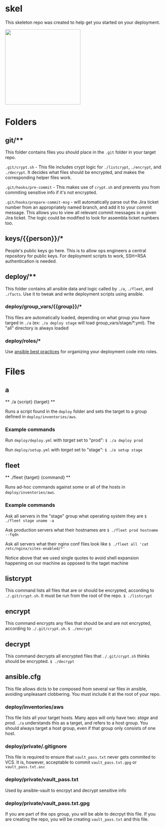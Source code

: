 # skel
This skeleton repo was created to help get you started on your deployment. 

<img src="http://i1015.photobucket.com/albums/af274/thirteen-black-cats/skeleton.png" width="243" />

# Folders
## git/**

This folder contains files you should place in the `.git` folder in your target repo.

`.git/crypt.sh` - This file includes crypt logic for `./listcrypt`, `./encrypt`, and `./decrypt`. It decides what files should be encrypted, and makes the corresponding helper files work.

`.git/hooks/pre-commit` - This makes use of `crypt.sh` and prevents you from commiting sensitive info if it's not encrypted.

`.git/hooks/prepare-commit-msg` - will automatically parse out the Jira ticket number from an appropriately named branch, and add it to your commit message. This allows you to view all relevant commit messages in a given Jira ticket. The logic could be modified to look for assembla ticket numbers too.

## keys/{{person}}/*

People's public keys go here. This is to allow ops engineers a central repository for public keys. For deployment scripts to work, SSH+RSA authentication is needed.

## deploy/**
This folder contains all ansible data and logic called by `./a`, `./fleet`, and `./facts`. Use it to tweak and write deployment scripts using ansible.

### deploy/group_vars/{{group}}/*
This files are automatically loaded, depending on what group you have targed in `./a` (ex: `./a deploy stage` will load group_vars/stage/*.yml). The "all" directory is always loaded

### deploy/roles/*

Use [ansible best practices](http://docs.ansible.com/ansible/playbooks_roles.html) for organizing your deployment code into roles.

# Files
## a

** ./a {script} {target} **

Runs a script found in the `deploy` folder and sets the target to a group defined in `deploy/inventories/aws`.

### Example commands

Run `deploy/deploy.yml` with *target* set to "prod": 
`$ ./a deploy prod`

Run `deploy/setup.yml` with *target* set to "stage": 
`$ ./a setup stage`

## fleet

** ./fleet {target} {command} **

Runs ad-hoc commands against some or all of the hosts in `deploy/inventories/aws`.

### Example commands

Ask all servers in the "stage" group what operating system they are
`$ ./fleet stage uname -a`

Ask production servers what their hostnames are
`$ ./fleet prod hostname --fqdn`

Ask all servers what their nginx conf files look like
`$ ./fleet all 'cat /etc/nginx/sites-enabled/*'`

Notice above that we used single quotes to avoid shell expansion happening on our machine as opposed to the taget machine

## listcrypt
This command lists all files that are or should be encrypted, according to `./.git/crypt.sh`. It must be run from the root of the repo.
`$ ./listcrypt`

## encrypt
This command encrypts any files that should be and are not encrypted, according to `./.git/crypt.sh`.
`$ ./encrypt`

## decrypt
This command decrypts all encrypted files that `./.git/crypt.sh` thinks should be encrypted.
`$ ./decrypt`

## ansible.cfg
This file allows dicts to be composed from several var files in ansible, avoiding unpleasant clobbering. You must include it at the root of your repo.

### deploy/inventories/aws

This file lists all your target hosts. Many apps will only have two: *stage* and *prod*. `./a` understands this as a target, and refers to a host group. You should always target a host group, even if that group only consists of one host.

### deploy/private/.gitignore

This file is required to ensure that `vault_pass.txt` never gets commited to VCS. It is, however, acceptable to commit `vault_pass.txt.gpg` or `vault_pass.txt.asc`

### deploy/private/vault_pass.txt

Used by ansible-vault to encrpyt and decrypt sensitive info

### deploy/private/vault_pass.txt.gpg

If you are part of the ops group, you will be able to decrpyt this file. If you are creating the repo, you will be creating `vault_pass.txt` and this file.

